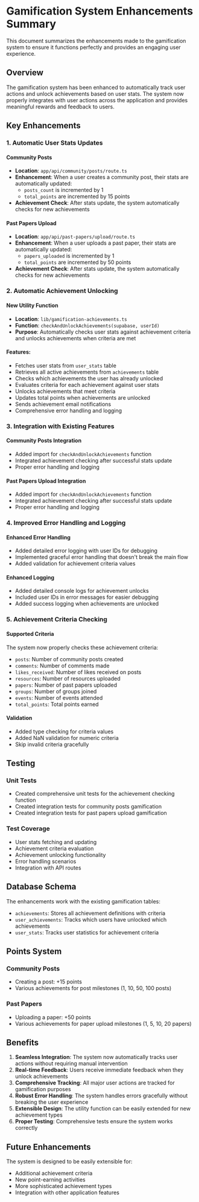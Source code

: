 # Gamification System Enhancements Summary

This document summarizes the enhancements made to the gamification system to ensure it functions perfectly and provides an engaging user experience.

## Overview

The gamification system has been enhanced to automatically track user actions and unlock achievements based on user stats. The system now properly integrates with user actions across the application and provides meaningful rewards and feedback to users.

## Key Enhancements

### 1. Automatic User Stats Updates

#### Community Posts
- **Location**: `app/api/community/posts/route.ts`
- **Enhancement**: When a user creates a community post, their stats are automatically updated:
  - `posts_count` is incremented by 1
  - `total_points` are incremented by 15 points
- **Achievement Check**: After stats update, the system automatically checks for new achievements

#### Past Papers Upload
- **Location**: `app/api/past-papers/upload/route.ts`
- **Enhancement**: When a user uploads a past paper, their stats are automatically updated:
  - `papers_uploaded` is incremented by 1
  - `total_points` are incremented by 50 points
- **Achievement Check**: After stats update, the system automatically checks for new achievements

### 2. Automatic Achievement Unlocking

#### New Utility Function
- **Location**: `lib/gamification-achievements.ts`
- **Function**: `checkAndUnlockAchievements(supabase, userId)`
- **Purpose**: Automatically checks user stats against achievement criteria and unlocks achievements when criteria are met

#### Features:
- Fetches user stats from `user_stats` table
- Retrieves all active achievements from `achievements` table
- Checks which achievements the user has already unlocked
- Evaluates criteria for each achievement against user stats
- Unlocks achievements that meet criteria
- Updates total points when achievements are unlocked
- Sends achievement email notifications
- Comprehensive error handling and logging

### 3. Integration with Existing Features

#### Community Posts Integration
- Added import for `checkAndUnlockAchievements` function
- Integrated achievement checking after successful stats update
- Proper error handling and logging

#### Past Papers Upload Integration
- Added import for `checkAndUnlockAchievements` function
- Integrated achievement checking after successful stats update
- Proper error handling and logging

### 4. Improved Error Handling and Logging

#### Enhanced Error Handling
- Added detailed error logging with user IDs for debugging
- Implemented graceful error handling that doesn't break the main flow
- Added validation for achievement criteria values

#### Enhanced Logging
- Added detailed console logs for achievement unlocks
- Included user IDs in error messages for easier debugging
- Added success logging when achievements are unlocked

### 5. Achievement Criteria Checking

#### Supported Criteria
The system now properly checks these achievement criteria:
- `posts`: Number of community posts created
- `comments`: Number of comments made
- `likes_received`: Number of likes received on posts
- `resources`: Number of resources uploaded
- `papers`: Number of past papers uploaded
- `groups`: Number of groups joined
- `events`: Number of events attended
- `total_points`: Total points earned

#### Validation
- Added type checking for criteria values
- Added NaN validation for numeric criteria
- Skip invalid criteria gracefully

## Testing

### Unit Tests
- Created comprehensive unit tests for the achievement checking function
- Created integration tests for community posts gamification
- Created integration tests for past papers upload gamification

### Test Coverage
- User stats fetching and updating
- Achievement criteria evaluation
- Achievement unlocking functionality
- Error handling scenarios
- Integration with API routes

## Database Schema

The enhancements work with the existing gamification tables:
- `achievements`: Stores all achievement definitions with criteria
- `user_achievements`: Tracks which users have unlocked which achievements
- `user_stats`: Tracks user statistics for achievement criteria

## Points System

### Community Posts
- Creating a post: +15 points
- Various achievements for post milestones (1, 10, 50, 100 posts)

### Past Papers
- Uploading a paper: +50 points
- Various achievements for paper upload milestones (1, 5, 10, 20 papers)

## Benefits

1. **Seamless Integration**: The system now automatically tracks user actions without requiring manual intervention
2. **Real-time Feedback**: Users receive immediate feedback when they unlock achievements
3. **Comprehensive Tracking**: All major user actions are tracked for gamification purposes
4. **Robust Error Handling**: The system handles errors gracefully without breaking the user experience
5. **Extensible Design**: The utility function can be easily extended for new achievement types
6. **Proper Testing**: Comprehensive tests ensure the system works correctly

## Future Enhancements

The system is designed to be easily extensible for:
- Additional achievement criteria
- New point-earning activities
- More sophisticated achievement types
- Integration with other application features